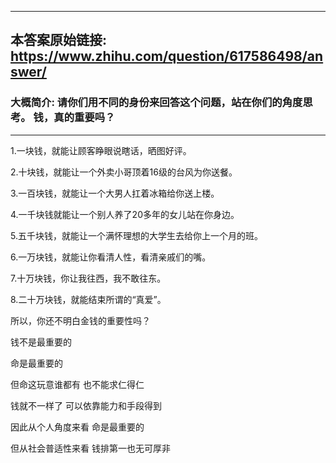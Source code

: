 ----------------------------------------
## 本答案原始链接: https://www.zhihu.com/question/617586498/answer/
### 大概简介: 请你们用不同的身份来回答这个问题，站在你们的角度思考。 钱，真的重要吗？
----------------------------------------
1.一块钱，就能让顾客睁眼说瞎话，晒图好评。

2.十块钱，就能让一个外卖小哥顶着16级的台风为你送餐。

3.一百块钱，就能让一个大男人扛着冰箱给你送上楼。

4.一千块钱就能让一个别人养了20多年的女儿站在你身边。

5.五千块钱，就能让一个满怀理想的大学生去给你上一个月的班。

6.一万块钱，就能让你看清人性，看清亲戚们的嘴。

7.十万块钱，你让我往西，我不敢往东。

8.二十万块钱，就能结束所谓的“真爱”。

所以，你还不明白金钱的重要性吗？

钱不是最重要的

命是最重要的

但命这玩意谁都有 也不能求仁得仁

钱就不一样了 可以依靠能力和手段得到

因此从个人角度来看 命是最重要的

但从社会普适性来看 钱排第一也无可厚非

